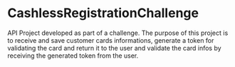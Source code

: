 # CashlessRegistrationChallenge
API Project developed as part of a challenge.
The purpose of this project is to receive and save customer cards informations, generate a token for validating the card and return it to the user and validate the card infos by receiving the generated token from the user.
